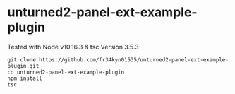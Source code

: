 # unturned2-panel-ext-example-plugin

Tested with Node v10.16.3 & tsc Version 3.5.3

```
git clone https://github.com/fr34kyn01535/unturned2-panel-ext-example-plugin.git
cd unturned2-panel-ext-example-plugin
npm install
tsc
```
